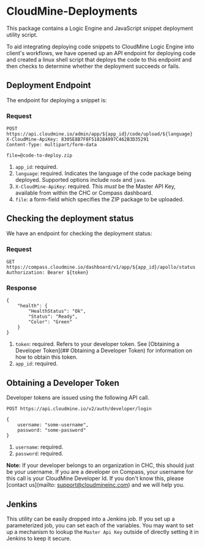 # CloudMine-Deployments

This package contains a Logic Engine and JavaScript snippet deployment utility script. 

To aid integrating deploying code snippets to CloudMine Logic Engine into client's workflows, we have opened up an API endpoint for deploying code and created a linux shell script that deploys the code to this endpoint and then checks to determine whether the deployment succeeds or fails.

## Deployment Endpoint
The endpoint for deploying a snippet is:

### Request
```http
POST https://api.cloudmine.io/admin/app/${app_id}/code/upload/${language}
X-CloudMine-ApiKey: 8305E8B7F8F51828A997C462B3D35291
Content-Type: multipart/form-data

file=@code-to-deploy.zip
```
1. `app_id`: required.
2. `language`: required. Indicates the language of the code package being deployed. Supported options include `node` and `java`. 
3. `X-CloudMine-ApiKey`: required. This *must* be the Master API Key, available from within the CHC or Compass dashboard. 
4. `file`: a form-field which specifies the ZIP package to be uploaded. 

## Checking the deployment status

We have an endpoint for checking the deployment status:

### Request 
```http
GET https://compass.cloudmine.io/dashboard/v1/app/${app_id}/apollo/status
Authorization: Bearer ${token}
```

### Response 
```http
{
    "health": {
        "HealthStatus": "Ok",
        "Status": "Ready",
        "Color": "Green"
    }
}
```
1. `token`: required. Refers to your developer token. See [Obtaining a Developer Token](## Obtaining a Developer Token) for information on how to obtain this token. 
2. `app_id`: required.


## Obtaining a Developer Token

Developer tokens are issued using the following API call. 

```http
POST https://api.cloudmine.io/v2/auth/developer/login

{
	username: "some-username",
	password: "some-password"
}
```
1. `username`: required. 
2. `password`: required. 

**Note:** If your developer belongs to an organization in CHC, this should just be your username. If you are a developer on Compass, your username for this call is your CloudMine Developer Id. If you don't know this, please [contact us](mailto: support@cloudmineinc.com) and we will help you.

## Jenkins

This utility can be easily dropped into a Jenkins job. If you set up a parameterized job, you can set each of the variables. You may want to set up a mechanism to lookup the `Master Api Key` outside of directly setting it in Jenkins to keep it secure.